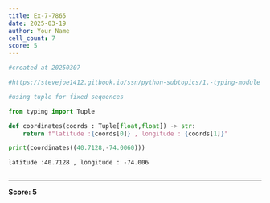 ```yaml
---
title: Ex-7-7865
date: 2025-03-19
author: Your Name
cell_count: 7
score: 5
---
```


```python
#created at 20250307
```


```python
#https://stevejoe1412.gitbook.io/ssn/python-subtopics/1.-typing-module
```


```python
#using tuple for fixed sequences
```


```python
from typing import Tuple
```


```python
def coordinates(coords : Tuple[float,float]) -> str:
    return f"latitude :{coords[0]} , longitude : {coords[1]}"
```


```python
print(coordinates((40.7128,-74.0060)))
```

    latitude :40.7128 , longitude : -74.006



```python

```


---
**Score: 5**